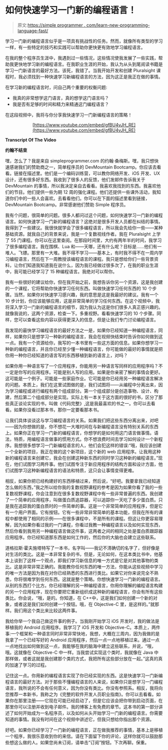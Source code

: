 # 如何快速学习一门新的编程语言！

> 原文:[https://simple programmer . com/learn-new-programming-language-fast/](https://simpleprogrammer.com/learn-new-programming-language-fast/)

学习一门新的编程语言似乎是一项具有挑战性的任务。然而，就像所有类型的学习一样，有一些特定的技巧和实践可以帮助你更快更有效地学习编程语言。

在我的整个程序员生涯中，我遇到过一些情况，这些情况使我发展了一些实践，帮助我更快地学习新的编程语言。在我职业生涯的开始，我认为从头到尾阅读书籍是学习一门新语言的最好方法。该死，我错了。当我开始开发和创建 Pluralsight 课程时，我必须找到一种快速学习新编程语言的方法，因为这正是我正在做的事情。

在学习新的编程语言时，问自己两个重要的权衡问题:

*   我真的非常想学这门语言，真的想学这门语言吗？
*   我是否有足够的时间和精力来精通这门编程语言？

在这段视频中，我将与你分享我快速学习一门新编程语言的策略！

<center>

[https://www.youtube.com/embed/gfBU4vJH_RE](https://www.youtube.com/embed/gfBU4vJH_RE)

</center>

**Transcript Of The Video**

**约翰不结束**

嘿，怎么了？我是来自 simpleprogrammer.com 的约翰·桑梅斯。嘿，我只想快速感谢我们的赞助商之一，简单程序员的 DevMountain Bootcamp。你应该去看看。链接在描述里。他们是一个编码训练营，可以教你网络开发、iOS 开发、UX 设计，还有很多好东西。我收到了很多人的反馈，他们发邮件告诉我关于 DevMountain 的事情，所以我决定亲自去看看。我喜欢我找到的东西。我喜欢他们的节目。他们提供一些为期 12 周的强化课程。他们还提供一些课外活动，我知道你们中的一些人会喜欢。去看看他们。你可以在下面的描述里看到链接，DevMountain Bootcamp。非常感谢他们赞助 Simple 程序员。

我有个问题，很简单的问题。很多人都问过这个问题，如何快速学习一门新的编程语言。如何快速学习一门新的编程语言？这绝对是很多开发人员都在纠结的事情。我得到了一些建议。我很快就学会了很多编程语言，所以我会先给你一些——某种基础资源。就我自己的背景来说，我是一个复数视线作者。我在 Pluralsight 上学了 55 门课程。你可以在这里查阅。在那段时间里，大约有两年半的时间，我学习了很多编程语言。我在围棋、Lua 和——天哪，还有什么呢？目标是……他们有一堆人。飞镖。那里有一大堆。我不得不学习——基本上，有时我不得不在一周内学习编程语言，然后在下一周教授该编程语言的课程。我只是想给你们一些背景资料，让你们知道我知道我在说什么，因为我已经做过很多次了，在我的职业生涯中，我可能已经学习了 15 种编程语言。我绝对可以帮你。

我有一些很好的建议给你，但在我开始之前，我想告诉你另一个资源，这是我创建的一个课程，它将帮助你快速学习任何东西。叫做快速学习任何东西的 10 个步骤。当然，如果你对快速学习感兴趣，我的意思是这是我最好的建议。我有一个 10 步计划，你应该能够应用，这是非常简单的学习任何东西。在这个视频中，我将深入学习一门新的编程语言的细节，因为我认为这是你们很多人真正感兴趣的。就像我说的，这两个资源，检查一下。多重视野。看看快速学习的 10 个步骤。同样，您可以查看这些内容以获得更深入的信息，但是让我们专门讨论编程语言。

我发现的最快学习编程语言的最好方法之一是，如果你已经知道一种编程语言，同样，如果你只是想学习一种新的编程语言，我会在视频快结束时告诉你如何做到这一点。我有一个资源给你，我写的一本书里有一些这方面的信息。如果你想学习一种新的编程语言，并且你已经至少懂一种编程语言，你可能做的最好的事情就是把你用一种你已经知道的语言写的东西移植到新的语言上，对吗？

如果你用一种语言写了一个应用程序，你能用另一种语言写同样的应用程序吗？不一定是你写的应用程序。可能是别人写的应用。如果是你亲密了解的事情会更好。这可能是一个例子。可能是一些家庭作业。它可能是你已经用另一种编程语言解决的问题。本质上，我们在这里试图做的是，我们试图将——从编程中分离出来，因为学习编程或进行编程有两个组成部分。第一个组成部分是创造事物、设计、构建，然后第二个组成部分是实现。实际上有一本关于这方面的很好的书，区分了那些真正谈论实现的书，叫做《代码完整》,这是我最喜欢的书之一。你可以去看看。如果你没看过那本书，那你一定要看那本书。

让我们具体谈谈这与学习编程语言的关系。如果我们把这些东西分离出来，对吧——因为你想做的是，你不想花一大堆时间在与新编程语言没有特别关系的东西上。如果你正在学习一门新的编程语言，你想学的是如何用这门语言做事情。语法，特质，用编程语言做事的惯用方式。你不想浪费时间去学习如何设计一个新程序。我想很多想学习一门新编程语言的人，他们会犯这样的错误:“哦，我应该创建一个全新的项目，我正在做的这个新项目，这个新的 web 应用程序。让我用这种新的编程语言来创建它，我会在创建这种新东西的同时学习这种新的编程语言。”现在，他们试图学习两件事。他们试图专注于新应用程序的结构方面和设计方面，他们试图学习这种新编程语言的语法和特质，这只会让事情变得更难。

相反，如果你把已经构建好的东西移植过来，然后说，“好吧。我要拿我已经知道怎么做的东西，”我之所以给你我的复数视野课程的参考是因为如果你看了我的一些复数视野课程，你会注意到在很多复数视野课程中有一些非常普遍的东西。我创建了一个简单的应用程序，叫做蛋白质追踪器，可以追踪你一天吃了多少蛋白质。只是我在追踪我的蛋白质时的一件简单的事。这是一个非常简单的应用程序，但是它有一个用户界面。它有按钮。它有一些非常非常简单的基本功能，但我在所有的课程中都使用了相同的示例——在很多课程中，不是所有的课程。但这让你更容易理解，因为如果你看过我的一门课程，你看过我教一种编程语言以及如何实现东西，然后你看到我用另一种编程语言做这件事，这两者之间的相同之处是蛋白质跟踪器应用程序。你已经知道那东西是如何工作的，然后你的大脑也会建立这些联系。

道格拉斯·霍夫施塔特写了一本书，名字叫——我记不清确切的名字了，但好像是对生活的类比。这是一本非常复杂的书，但是，无论如何，在这本类比书中，他基本上谈到了这样一个观点，即我们学习新信息的唯一方式是它是对其他事物的类比。这是非常非常正确的。我能教你任何东西的唯一方法，你能从这些视频中学习的唯一方法是因为我在对你已经熟悉的东西进行类比。如果它对你来说完全不熟悉，你将很难学到任何东西。这就是整个策略。你想快速学习一门新的编程语言。从别的东西打个比方。你已经理解的另一种编程语言，你用你理解的编程语言构建的另一个应用程序，现在你要把它重新组织成这种新的编程语言，你会有所有这些类比。你会说，“哦，是的。你知道，在 C++中，这是我们如何创建一个新的对象，或者这是我们如何创建一个按钮。哦，在 Objective-C 里，是这样的。”就那样。我们用这个类比来比较这两件事。

我给你举一个我自己做这件事的例子。当我刚开始学习 iOS 开发时，我的做法是移植我的 Android 应用程序。我学习了 iOS 开发和 Objective-C。本质上，两件事:一个框架和一种语言同时非常非常快地，我想，大概在三周内，因为我做的是我拿了一个已经写好的 Android 应用程序，然后一点一点地移植过来。通过一点一点地找出如何做到这一点，我能够在我的脑海中建立这些联系，并说，“哦，哦。这就像在 Objective-C 中一样。当我尝试实现这个类时，我就像在 Java 中那样做，或者这就是我创建那个类的方式，我把所有这些部分放在一起。”这真的真的加速了学习的过程。

记住这一点。你用新的编程语言实现了你已经实现的东西。这是快速学习一门新编程语言的最好方法。对于那些不懂编程语言的人来说，如果你只是想学习一门编程语言，我所说的不会有任何意义，因为你没有类比。你没有参照系。相反，我将向您推荐一本新书，我称之为《完整的软件开发人员职业指南》。你可以去看看。如果你在那里注册——它现在可能已经启动了，但是它应该会把你带到启动页面，在那里你可以注册并收到电子邮件。我的博客上有免费的章节。这本书的第一部分讲述了如何开始成为一名程序员，以及如何从头开始学习一门新的编程语言。你需要知道的事情。我没有时间在这个视频中讲述它，但我只想给你指出那个资源。

好吧。如果你已经学习了一门新的编程语言，正在做我推荐的事情，基本上是移植一个程序，我很乐意收到你的来信。请在下面留下你的评论，这样你就可以鼓励那些想这么做的人。如果您尚未订阅，请单击“订阅”按钮。下次再聊。保重。